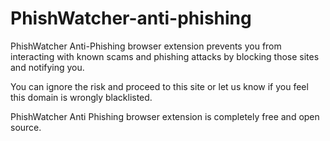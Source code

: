 # PhishWatcher-anti-phishing
PhishWatcher Anti-Phishing browser extension prevents you from interacting with known scams and phishing attacks by blocking those sites and notifying you.

You can ignore the risk and proceed to this site or let us know if you feel this domain is wrongly blacklisted.

PhishWatcher Anti Phishing browser extension is completely free and open source.



